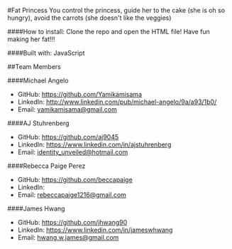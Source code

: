 #Fat Princess
You control the princess, guide her to the cake (she is oh so hungry), avoid the carrots (she doesn't like the veggies)

####How to install:
Clone the repo and open the HTML file! Have fun making her fat!!!

####Built with:
JavaScript




##Team Members

####Michael Angelo
* GitHub: https://github.com/Yamikamisama
* LinkedIn: http://www.linkedin.com/pub/michael-angelo/9a/a93/1b0/
* Email: yamikamisama@gmail.com

####AJ Stuhrenberg
* GitHub: https://github.com/aj9045
* LinkedIn: https://www.linkedin.com/in/ajstuhrenberg
* Email: identity_unveiled@hotmail.com

####Rebecca Paige Perez
* GitHub: https://github.com/beccapaige
* LinkedIn: 
* Email: rebeccapaige1216@gmail.com

####James Hwang
* GitHub: https://github.com/jhwang90
* LinkedIn: https://www.linkedin.com/in/jameswhwang
* Email: hwang.w.james@gmail.com
